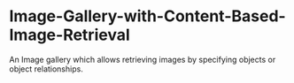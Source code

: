 # Image-Gallery-with-Content-Based-Image-Retrieval
An Image gallery which allows retrieving images by specifying objects or object relationships.
